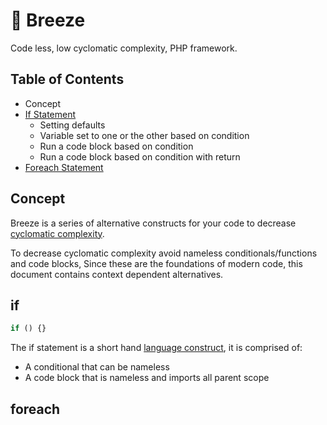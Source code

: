 # 🍃 Breeze
Code less, low cyclomatic complexity, PHP framework.

## Table of Contents
* Concept
* [If Statement](#if)
  * Setting defaults
  * Variable set to one or the other based on condition
  * Run a code block based on condition
  * Run a code block based on condition with return
* [Foreach Statement](#foreach)

## Concept

Breeze is a series of alternative constructs for your code to decrease [cyclomatic complexity](https://en.wikipedia.org/wiki/Cyclomatic_complexity). 

To decrease cyclomatic complexity avoid nameless conditionals/functions and code blocks,
Since these are the foundations of modern code, this document contains context dependent alternatives.

## if
```php
if () {}
```
The if statement is a short hand [language construct](https://en.wikipedia.org/wiki/Language_construct), it is comprised of:
  * A conditional that can be nameless
  * A code block that is nameless and imports all parent scope

## foreach
